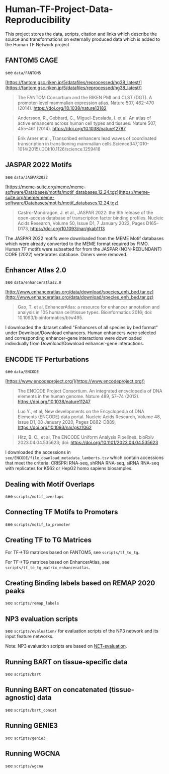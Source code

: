 # Human-TF-Project-Data-Reproducibility 
This project stores the data, scripts, citation and links which describe the source and transformations on externally
produced data which is added to the Human TF Network project 

## FANTOM5 CAGE
see `data/FANTOM5`

[https://fantom.gsc.riken.jp/5/datafiles/reprocessed/hg38_latest/](https://fantom.gsc.riken.jp/5/datafiles/reprocessed/hg38_latest/)
> The FANTOM Consortium and the RIKEN PMI and CLST (DGT). A promoter-level
> mammalian expression atlas. Nature 507, 462–470 (2014).
> https://doi.org/10.1038/nature13182

> Andersson, R., Gebhard, C., Miguel-Escalada, I. et al. An atlas of active
> enhancers across human cell types and tissues. Nature 507, 455–461 (2014).
> https://doi.org/10.1038/nature12787

> Erik Arner et al., Transcribed enhancers lead waves of coordinated
> transcription in transitioning mammalian
> cells.Science347,1010-1014(2015).DOI:10.1126/science.1259418 



## JASPAR 2022 Motifs
see `data/JASPAR2022`

[https://meme-suite.org/meme/meme-software/Databases/motifs/motif_databases.12.24.tgz](https://meme-suite.org/meme/meme-software/Databases/motifs/motif_databases.12.24.tgz)
> Castro-Mondragon, J. et al., JASPAR 2022: the 9th release of the open-access
> database of transcription factor binding profiles. Nucleic Acids Research,
> Volume 50, Issue D1, 7 January 2022, Pages D165–D173,
> https://doi.org/10.1093/nar/gkab1113

The JASPAR 2022 motifs were downloaded from the MEME Motif databases which were
already converted to the MEME format required by FIMO. Human TF motifs were
subsetted for from the JASPAR (NON-REDUNDANT) CORE (2022) vertebrates database.
Dimers were removed.


## Enhancer Atlas 2.0
see `data/enhanceratlas2.0`

[http://www.enhanceratlas.org/data/download/species_enh_bed.tar.gz](http://www.enhanceratlas.org/data/download/species_enh_bed.tar.gz)
> Gao, T. et al, EnhancerAtlas: a resource for enhancer annotation and analysis
> in 105 human cell/tissue types. Bioinformatics 2016; doi:
> 10.1093/bioinformatics/btw495.

I downloaded the dataset called "Enhancers of all species by bed format" under
Download/Download enhancers. Human enhancers were selected and corresponding
enhancer-gene interactions were downloaded individually from Download/Download
enhancer-gene interactions.

## ENCODE TF Perturbations
see `data/ENCODE`

[https://www.encodeproject.org/](https://www.encodeproject.org/)
> The ENCODE Project Consortium. An integrated encyclopedia of DNA elements in
> the human genome. Nature 489, 57–74 (2012).
> https://doi.org/10.1038/nature11247

> Luo Y., et al,  New developments on the Encyclopedia of DNA Elements (ENCODE)
> data portal.  Nucleic Acids Research, Volume 48, Issue D1, 08 January 2020,
> Pages D882–D889, https://doi.org/10.1093/nar/gkz1062

> Hitz, B. C., et al,  The ENCODE Uniform Analysis Pipelines. bioRxiv
> 2023.04.04.535623; doi: https://doi.org/10.1101/2023.04.04.535623

I downloaded the accessions in `see/ENCODE/file_download_metadata_lamberts.tsv`
which contain accessions that meet the criteria: CRISPRi RNA-seq, shRNA RNA-seq,
siRNA RNA-seq with replicates for K562 or HepG2 homo sapiens biosamples.

## Dealing with Motif Overlaps
see `scripts/motif_overlaps`

## Connecting TF Motifs to Promoters
see `scripts/motif_to_promoter`

## Creating TF to TG Matrices
For TF->TG matrices based on FANTOM5, see `scripts/tf_to_tg`.

For TF->TG matrices based on EnhancerAtlas, see `scripts/tf_to_tg_matrix_enhanceratlas`.

## Creating Binding labels based on REMAP 2020 peaks
see `scripts/remap_labels`

## NP3 evaluation scripts
see `scripts/evaluation/` for evaluation scripts of the NP3 network and its input feature networks.

Note: NP3 evaluation scripts are based on
[NET-evaluation](https://github.com/BrentLab/NET-evaluation).

## Running BART on tissue-specific data
see `scripts/bart`

## Running BART on concatenated (tissue-agnostic) data
see `scripts/bart_concat`

## Running GENIE3
see `scripts/genie3`

## Running WGCNA
see `scripts/wgcna`
